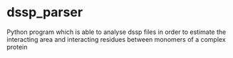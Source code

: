 # dssp_parser
Python program which is able to analyse dssp files in order to estimate the interacting area and interacting residues between monomers of a complex protein 
